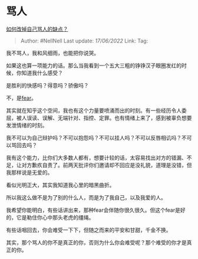 # 骂人
[如何改掉自己骂人的缺点？](https://www.zhihu.com/question/537260097/answer/2528952749)

> Author: #NellNell
> Last update: *17/06/2022*
> Link:
> Tag:

我不骂人，我和风细雨，也能把你说哭。

如果这也算一项能力的话。那么当我看到一个五大三粗的铮铮汉子眼圈发红的时候，你知道我什么感受？

是胜利的快感吗？得意吗？骄傲吗？

不，是[fear](https://www.zhihu.com/search?q=fear&search_source=Entity&hybrid_search_source=Entity&hybrid_search_extra=%7B%22sourceType%22%3A%22answer%22%2C%22sourceId%22%3A2528952749%7D)。

其实就在知乎这个空间，我也有这个力量要喷涌而出的时刻。有一些经历令人委屈，被人误读、误解、无端针对、指控、定罪。也有情绪上来了，感到被辜负想要发泄情绪的时刻。

我不可以为自己辩护吗？不可以抱怨吗？不可以挂人吗？不可以反唇相讥吗？不可以骂回去吗？

我有这个能力，比你们大多数人都有，想要计较的话，太容易找出对方的错漏、不足，让对方歉疚自责了。前两天批评你们邀请却不回应是没礼貌，道理是没错，但我那样说是无爱的。

看似光明正大，其实我知道我心里的暗黑曲折。

所以我这么做不是为了别的什么人，而是为了我自己，以及我爱的人。

我希望你能明白，有些话讲出来，那种fear会伴随你很久很久。但这个fear是好的，它是勒住你心中那头老虎的缰绳。

有些话咽回去，你会难受一下下，但随之而来的平安和甘甜，千金不换。

其实，那个骂人的你不是真正的你，否则为什么你会难受呢？那个难受的你才是真正的你。
